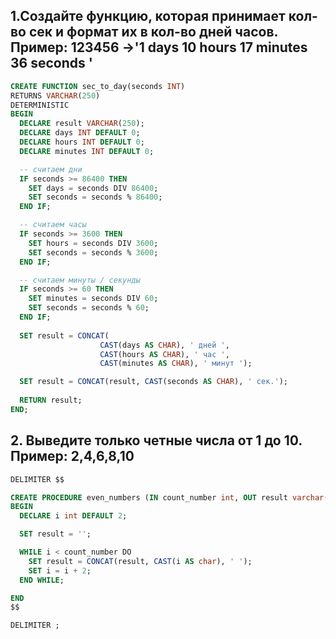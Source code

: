
## 1.Создайте функцию, которая принимает кол-во сек и формат их в кол-во дней часов. Пример: 123456 ->'1 days 10 hours 17 minutes 36 seconds '
```sql
CREATE FUNCTION sec_to_day(seconds INT) 
RETURNS VARCHAR(250)
DETERMINISTIC
BEGIN
  DECLARE result VARCHAR(250);
  DECLARE days INT DEFAULT 0;
  DECLARE hours INT DEFAULT 0;
  DECLARE minutes INT DEFAULT 0;

  -- считаем дни
  IF seconds >= 86400 THEN
    SET days = seconds DIV 86400;
    SET seconds = seconds % 86400;
  END IF;

  -- считаем часы
  IF seconds >= 3600 THEN
    SET hours = seconds DIV 3600;
    SET seconds = seconds % 3600; 
  END IF;

  -- считаем минуты / секунды
  IF seconds >= 60 THEN
    SET minutes = seconds DIV 60;
    SET seconds = seconds % 60;
  END IF;
  
  SET result = CONCAT(
                    CAST(days AS CHAR), ' дней ',
                    CAST(hours AS CHAR), ' час ',
                    CAST(minutes AS CHAR), ' минут ');

  SET result = CONCAT(result, CAST(seconds AS CHAR), ' сек.');
  
  RETURN result;
END;
```
## 2. Выведите только четные числа от 1 до 10. Пример: 2,4,6,8,10
```sql
DELIMITER $$ 

CREATE PROCEDURE even_numbers (IN count_number int, OUT result varchar(255))
BEGIN
  DECLARE i int DEFAULT 2;

  SET result = '';

  WHILE i < count_number DO
    SET result = CONCAT(result, CAST(i AS char), ' '); 
    SET i = i + 2;
  END WHILE;

END
$$

DELIMITER ;
```
